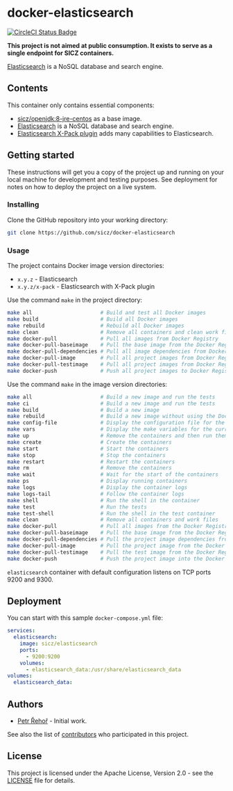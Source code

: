 # docker-elasticsearch

[![CircleCI Status Badge](https://circleci.com/gh/sicz/docker-elasticsearch.svg?style=shield&circle-token=f63ab29b32c23bb250c02d1cc6db3300396888e2)](https://circleci.com/gh/sicz/docker-elasticsearch)

**This project is not aimed at public consumption.
It exists to serve as a single endpoint for SICZ containers.**

[Elasticsearch](https://www.elastic.co/products/elasticsearch) is a NoSQL database and search engine.

## Contents

This container only contains essential components:
* [sicz/openjdk:8-jre-centos](https://github.com/sicz/docker-openjdk)
  as a base image.
* [Elasticsearch](https://www.elastic.co/products/elasticsearch) is a NoSQL
  database and search engine.
* [Elasticsearch X-Pack plugin](https://www.elastic.co/products/x-pack) adds
  many capabilities to Elasticsearch.

## Getting started

These instructions will get you a copy of the project up and running on your
local machine for development and testing purposes. See deployment for notes
on how to deploy the project on a live system.

### Installing

Clone the GitHub repository into your working directory:
```bash
git clone https://github.com/sicz/docker-elasticsearch
```

### Usage

The project contains Docker image version directories:
* `x.y.z` - Elasticsearch
* `x.y.z/x-pack` - Elasticsearch with X-Pack plugin

Use the command `make` in the project directory:
```bash
make all                      # Build and test all Docker images
make build                    # Build all Docker images
make rebuild                  # Rebuild all Docker images
make clean                    # Remove all containers and clean work files
make docker-pull              # Pull all images from Docker Registry
make docker-pull-baseimage    # Pull the base image from the Docker Registry
make docker-pull-dependencies # Pull all image dependencies from Docker Registry
make docker-pull-image        # Pull all project images from Docker Registry
make docker-pull-testimage    # Pull all project images from Docker Registry
make docker-push              # Push all project images to Docker Registry
```

Use the command `make` in the image version directories:
```bash
make all                      # Build a new image and run the tests
make ci                       # Build a new image and run the tests
make build                    # Build a new image
make rebuild                  # Build a new image without using the Docker layer caching
make config-file              # Display the configuration file for the current configuration
make vars                     # Display the make variables for the current configuration
make up                       # Remove the containers and then run them fresh
make create                   # Create the containers
make start                    # Start the containers
make stop                     # Stop the containers
make restart                  # Restart the containers
make rm                       # Remove the containers
make wait                     # Wait for the start of the containers
make ps                       # Display running containers
make logs                     # Display the container logs
make logs-tail                # Follow the container logs
make shell                    # Run the shell in the container
make test                     # Run the tests
make test-shell               # Run the shell in the test container
make clean                    # Remove all containers and work files
make docker-pull              # Pull all images from the Docker Registry
make docker-pull-baseimage    # Pull the base image from the Docker Registry
make docker-pull-dependencies # Pull the project image dependencies from the Docker Registry
make docker-pull-image        # Pull the project image from the Docker Registry
make docker-pull-testimage    # Pull the test image from the Docker Registry
make docker-push              # Push the project image into the Docker Registry
```

`elasticsearch` container with default configuration listens on TCP ports
9200 and 9300.

## Deployment

You can start with this sample `docker-compose.yml` file:
```yaml
services:
  elasticsearch:
    image: sicz/elasticsearch
    ports:
      - 9200:9200
    volumes:
      - elasticsearch_data:/usr/share/elasticsearch_data
volumes:
  elasticsearch_data:
```

## Authors

* [Petr Řehoř](https://github.com/prehor) - Initial work.

See also the list of [contributors](https://github.com/sicz/docker-elasticsearch/contributors)
who participated in this project.

## License

This project is licensed under the Apache License, Version 2.0 - see the
[LICENSE](LICENSE) file for details.
